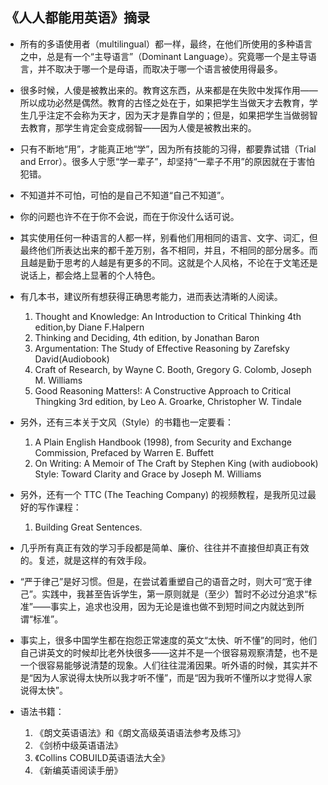 ## 《人人都能用英语》摘录
* 所有的多语使用者（multilingual）都一样，最终，在他们所使用的多种语言之中，总是有一个“主导语言”（Dominant Language）。究竟哪一个是主导语言，并不取决于哪一个是母语，而取决于哪一个语言被使用得最多。
* 很多时候，人傻是被教出来的。教育这东西，从来都是在失败中发挥作用——所以成功必然是偶然。教育的古怪之处在于，如果把学生当做天才去教育，学生几乎注定不会称为天才，因为天才是靠自学的；但是，如果把学生当做弱智去教育，那学生肯定会变成弱智——因为人傻是被教出来的。
* 只有不断地“用”，才能真正地“学”，因为所有技能的习得，都要靠试错（Trial and Error）。很多人宁愿“学一辈子”，却坚持“一辈子不用”的原因就在于害怕犯错。
* 不知道并不可怕，可怕的是自己不知道“自己不知道”。
* 你的问题也许不在于你不会说，而在于你没什么话可说。
* 其实使用任何一种语言的人都一样，别看他们用相同的语言、文字、词汇，但最终他们所表达出来的都千差万别，各不相同，并且，不相同的部分居多。而且越是勤于思考的人越是有更多的不同。这就是个人风格，不论在于文笔还是说话上，都会烙上显著的个人特色。
* 有几本书，建议所有想获得正确思考能力，进而表达清晰的人阅读。
	1. Thought and Knowledge: An Introduction to Critical Thinking 4th edition,by Diane F.Halpern
	2. Thinking and Deciding, 4th edition, by Jonathan Baron
	3. Argumentation: The Study of Effective Reasoning by Zarefsky David(Audiobook)
	4. Craft of Research, by Wayne C. Booth, Gregory G. Colomb, Joseph M. Williams
	5. Good Reasoning Matters!: A Constructive Approach to Critical Thingking 3rd edition, by Leo A. Groarke, Christopher W. Tindale

* 另外，还有三本关于文风（Style）的书籍也一定要看：
	1. A Plain English Handbook (1998), from Security and Exchange Commission, Prefaced by Warren E. Buffett
	2. On Writing: A Memoir of The Craft by Stephen King (with audiobook) Style: Toward Clarity and Grace by Joseph M. Williams

* 另外，还有一个 TTC (The Teaching Company) 的视频教程，是我所见过最好的写作课程：
	1. Building Great Sentences.

* 几乎所有真正有效的学习手段都是简单、廉价、往往并不直接但却真正有效的。复述，就是这样的有效手段。
* “严于律己”是好习惯。但是，在尝试着重塑自己的语音之时，则大可“宽于律己”。实践中，我甚至告诉学生，第一原则就是（至少）暂时不必过分追求“标准”——事实上，追求也没用，因为无论是谁也做不到短时间之内就达到所谓“标准”。
* 事实上，很多中国学生都在抱怨正常速度的英文“太快、听不懂”的同时，他们自己讲英文的时候却比老外快很多——这并不是一个很容易观察清楚，也不是一个很容易能够说清楚的现象。人们往往混淆因果。听外语的时候，其实并不是“因为人家说得太快所以我才听不懂”，而是“因为我听不懂所以才觉得人家说得太快”。
* 语法书籍：
	1. 《朗文英语语法》和《朗文高级英语语法参考及练习》
	2. 《剑桥中级英语语法》
	3. 《Collins COBUILD英语语法大全》
	4. 《新编英语阅读手册》